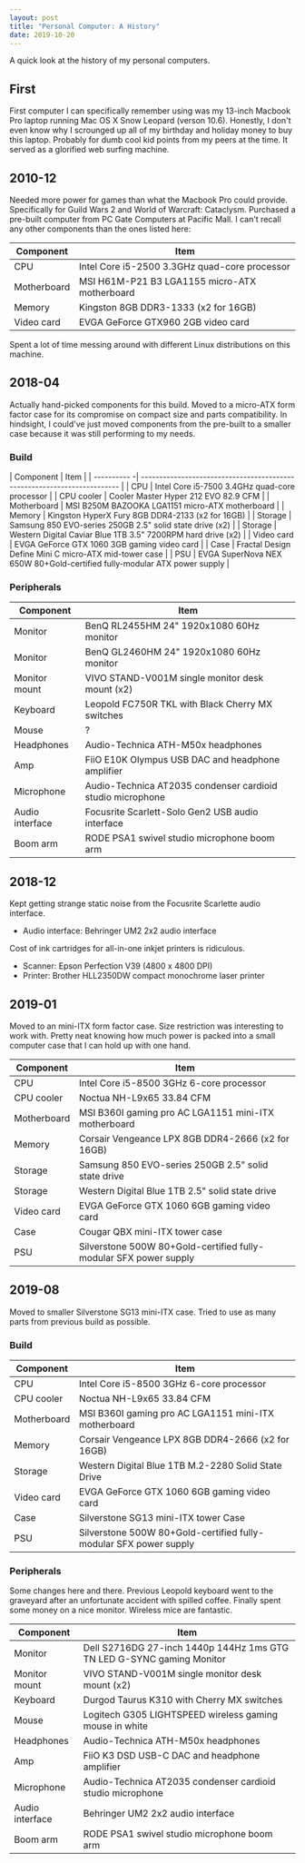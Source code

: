 ```yaml
---
layout: post
title: "Personal Computer: A History"
date: 2019-10-20
---
```


A quick look at the history of my personal computers.

## First

First computer I can specifically remember using was my 13-inch Macbook Pro laptop running Mac OS X Snow Leopard (verson 10.6). Honestly, I don't even know why I scrounged up all of my birthday and holiday money to buy this laptop. Probably for dumb cool kid points from my peers at the time. It served as a glorified web surfing machine.

## 2010-12

Needed more power for games than what the Macbook Pro could provide. Specifically for Guild Wars 2 and World of Warcraft: Cataclysm. Purchased a pre-built computer from PC Gate Computers at Pacific Mall. I can't recall any other components than the ones listed here:

| Component   | Item                                          |
| ----------- | --------------------------------------------- |
| CPU         | Intel Core i5-2500 3.3GHz quad-core processor |
| Motherboard | MSI H61M-P21 B3 LGA1155 micro-ATX motherboard |
| Memory      | Kingston 8GB DDR3-1333 (x2 for 16GB)          |
| Video card  | EVGA GeForce GTX960 2GB video card            |

Spent a lot of time messing around with different Linux distributions on this machine.

## 2018-04

Actually hand-picked components for this build. Moved to a micro-ATX form factor case for its compromise on compact size and parts compatibility. In hindsight, I could've just moved components from the pre-built to a smaller case because it was still performing to my needs.

### Build

| Component   | Item                                                                     |
| ---------- -| ------------------------------------------------------------------------ |
| CPU         | Intel Core i5-7500 3.4GHz quad-core processor                            |
| CPU cooler  | Cooler Master Hyper 212 EVO 82.9 CFM                                     |
| Motherboard | MSI B250M BAZOOKA LGA1151 micro-ATX motherboard                          |
| Memory      | Kingston HyperX Fury 8GB DDR4-2133 (x2 for 16GB)                         |
| Storage     | Samsung 850 EVO-series 250GB 2.5" solid state drive (x2)                 |
| Storage     | Western Digital Caviar Blue 1TB 3.5" 7200RPM hard drive (x2)             |
| Video card  | EVGA GeForce GTX 1060 3GB gaming video card                              |
| Case        | Fractal Design Define Mini C micro-ATX mid-tower case                    |
| PSU         | EVGA SuperNova NEX 650W 80+Gold-certified fully-modular ATX power supply |

### Peripherals

| Component       | Item                                                       |
| --------------- | ---------------------------------------------------------- |
| Monitor         | BenQ RL2455HM 24" 1920x1080 60Hz monitor                   |
| Monitor         | BenQ GL2460HM 24" 1920x1080 60Hz monitor                   |
| Monitor mount   | VIVO STAND-V001M single monitor desk mount (x2)            |
| Keyboard        | Leopold FC750R TKL with Black Cherry MX switches           |
| Mouse           | ?                                                          |
| Headphones      | Audio-Technica ATH-M50x headphones                         |
| Amp             | FiiO E10K Olympus USB DAC and headphone amplifier          |
| Microphone      | Audio-Technica AT2035 condenser cardioid studio microphone |
| Audio interface | Focusrite Scarlett-Solo Gen2 USB audio interface           |
| Boom arm        | RODE PSA1 swivel studio microphone boom arm                |

## 2018-12

Kept getting strange static noise from the Focusrite Scarlette audio interface.

- Audio interface: Behringer UM2 2x2 audio interface

Cost of ink cartridges for all-in-one inkjet printers is ridiculous.

- Scanner: Epson Perfection V39 (4800 x 4800 DPI)  
- Printer: Brother HLL2350DW compact monochrome laser printer

## 2019-01

Moved to an mini-ITX form factor case. Size restriction was interesting to work with. Pretty neat knowing how much power is packed into a small computer case that I can hold up with one hand.

| Component   | Item                                                              |
| ----------- | ----------------------------------------------------------------- |
| CPU         | Intel Core i5-8500 3GHz 6-core processor                          |
| CPU cooler  | Noctua NH-L9x65 33.84 CFM                                         |
| Motherboard | MSI B360I gaming pro AC LGA1151 mini-ITX motherboard              |
| Memory      | Corsair Vengeance LPX 8GB DDR4-2666 (x2 for 16GB)                 |
| Storage     | Samsung 850 EVO-series 250GB 2.5" solid state drive               |
| Storage     | Western Digital Blue 1TB 2.5" solid state drive                   |
| Video card  | EVGA GeForce GTX 1060 6GB gaming video card                       |
| Case        | Cougar QBX mini-ITX tower case                                    |
| PSU         | Silverstone 500W 80+Gold-certified fully-modular SFX power supply |


## 2019-08

Moved to smaller Silverstone SG13 mini-ITX case. Tried to use as many parts from previous build as possible.

### Build

| Component   | Item                                                              |
| ----------- | ----------------------------------------------------------------- |
| CPU         | Intel Core i5-8500 3GHz 6-core processor                          |
| CPU cooler  | Noctua NH-L9x65 33.84 CFM                                         |
| Motherboard | MSI B360I gaming pro AC LGA1151 mini-ITX motherboard              |
| Memory      | Corsair Vengeance LPX 8GB DDR4-2666 (x2 for 16GB)                 |
| Storage     | Western Digital Blue 1TB M.2-2280 Solid State Drive               |
| Video card  | EVGA GeForce GTX 1060 6GB gaming video card                       |
| Case        | Silverstone SG13 mini-ITX tower Case                              |
| PSU         | Silverstone 500W 80+Gold-certified fully-modular SFX power supply |

### Peripherals

Some changes here and there. Previous Leopold keyboard went to the graveyard after an unfortunate accident with spilled coffee. Finally spent some money on a nice monitor. Wireless mice are fantastic.

| Component       | Item                                                                  |
| --------------- | --------------------------------------------------------------------- |
| Monitor         | Dell S2716DG 27-inch 1440p 144Hz 1ms GTG TN LED G-SYNC gaming Monitor |
| Monitor mount   | VIVO STAND-V001M single monitor desk mount (x2)                       |
| Keyboard        | Durgod Taurus K310 with Cherry MX switches                            |
| Mouse           | Logitech G305 LIGHTSPEED wireless gaming mouse in white               |
| Headphones      | Audio-Technica ATH-M50x headphones                                    |
| Amp             | FiiO K3 DSD USB-C DAC and headphone amplifier                         |
| Microphone      | Audio-Technica AT2035 condenser cardioid studio microphone            |
| Audio interface | Behringer UM2 2x2 audio interface                                     |
| Boom arm        | RODE PSA1 swivel studio microphone boom arm                           |
